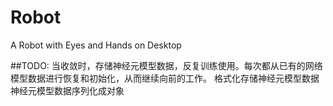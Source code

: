 # Robot
A Robot with Eyes and Hands on Desktop

##TODO:
当收敛时，存储神经元模型数据，反复训练使用。每次都从已有的网络模型数据进行恢复和初始化，从而继续向前的工作。
格式化存储神经元模型数据
神经元模型数据序列化成对象
